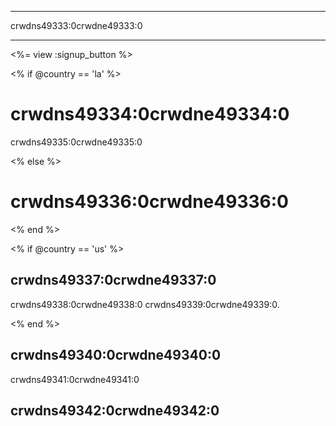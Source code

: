 * * *

crwdns49333:0crwdne49333:0

* * *

<%= view :signup_button %>

<% if @country == 'la' %>

# crwdns49334:0crwdne49334:0

crwdns49335:0crwdne49335:0

<% else %>

# crwdns49336:0crwdne49336:0

<% end %>

<% if @country == 'us' %>

## crwdns49337:0crwdne49337:0

crwdns49338:0crwdne49338:0 crwdns49339:0crwdne49339:0.

<% end %>

## crwdns49340:0crwdne49340:0

crwdns49341:0crwdne49341:0

## crwdns49342:0crwdne49342:0